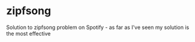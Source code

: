 zipfsong
========

Solution to zipfsong problem on Spotify - as far as I've seen my solution is the most effective

